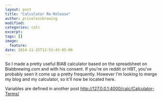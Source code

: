 ```yaml
---
layout: post
title: "Calculator Re-Release"
author: pricelessbrewing
modified:
categories: calc
excerpt:
tags: []
image:
  feature:
date: 2014-11-25T12:53:43-05:00
---
```




So I made a pretty useful BIAB calculator based on the spreadsheet on Biabbrewing.com
and with his consent. If you're on reddit or HBT, you've probably seen it come up a pretty
frequently. However I'm looking to merge my blog and my calculator, so it'll now be located here. 

Variables are defined in another post http://127.0.0.1:4000/calc/Calculator-Terms/